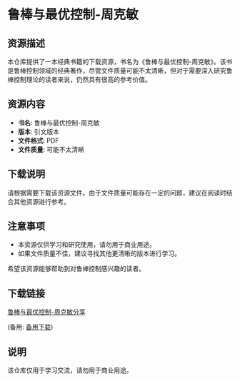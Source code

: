 # 鲁棒与最优控制-周克敏

## 资源描述

本仓库提供了一本经典书籍的下载资源，书名为《鲁棒与最优控制-周克敏》。该书是鲁棒控制领域的经典著作，尽管文件质量可能不太清晰，但对于需要深入研究鲁棒控制理论的读者来说，仍然具有很高的参考价值。

## 资源内容

- **书名**: 鲁棒与最优控制-周克敏
- **版本**: 引文版本
- **文件格式**: PDF
- **文件质量**: 可能不太清晰

## 下载说明

请根据需要下载该资源文件。由于文件质量可能存在一定的问题，建议在阅读时结合其他资源进行参考。

## 注意事项

- 本资源仅供学习和研究使用，请勿用于商业用途。
- 如果文件质量不佳，建议寻找其他更清晰的版本进行学习。

希望该资源能够帮助到对鲁棒控制感兴趣的读者。

## 下载链接
[鲁棒与最优控制-周克敏分享](https://pan.quark.cn/s/93915c6abada) 

(备用: [备用下载](https://pan.baidu.com/s/12xLNWN7kb-A-xA0wfE1lXQ?pwd=1234))

## 说明

该仓库仅用于学习交流，请勿用于商业用途。
